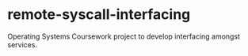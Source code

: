 # remote-syscall-interfacing

Operating Systems Coursework project to develop interfacing amongst services.
